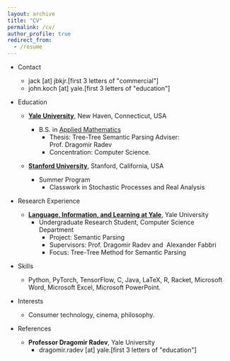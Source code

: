 ```yaml
---
layout: archive
title: "CV"
permalink: /cv/
author_profile: true
redirect_from:
  - /resume
---
```

* Contact
  * jack [at] jbkjr.[first 3 letters of "commercial"]
  * john.koch [at] yale.[first 3 letters of "education"]
* Education
  * [**Yale University**](http://yale.edu), New Haven, Connecticut, USA
    * B.S. in [Applied Mathematics](https://applied.math.yale.edu/)
      * Thesis: Tree-Tree Semantic Parsing Adviser: Prof. Dragomir Radev
      * Concentration: Computer Science.

  * [**Stanford University**](http://stanford.edu), Stanford, California,
USA
    * Summer Program
      * Classwork in Stochastic Processes and Real Analysis

* Research Experience
  * [**Language, Information, and Learning at
Yale**](https://yale-lily.github.io/), Yale University
    * Undergraduate Research Student, Computer Science Department
      * Project: Semantic Parsing
      * Supervisors: Prof. Dragomir Radev and
 Alexander Fabbri
      * Focus: Tree-Tree Method for Semantic Parsing

* Skills
  * Python, PyTorch, TensorFlow, C, Java, LaTeX, R, Racket, Microsoft Word, Microsoft Excel, Microsoft PowerPoint.

* Interests
  * Consumer technology, cinema, philosophy.

* References
  * **Professor Dragomir Radev**, Yale University
    * dragomir.radev [at] yale.[first 3 letters of "education"]
